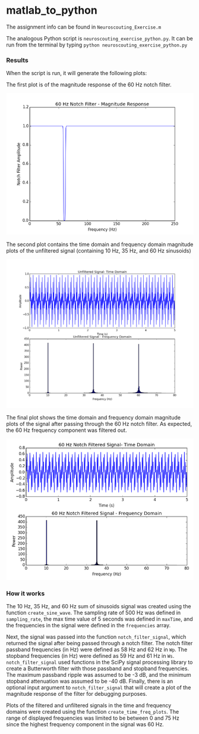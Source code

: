 matlab_to_python
================
The assignment info can be found in `Neuroscouting_Exercise.m`

The analogous Python script is `neuroscouting_exercise_python.py`.
It can be run from the terminal by typing `python neuroscouting_exercise_python.py`

### Results
When the script is run, it will generate the following plots:

The first plot is of the magnitude response of the 60 Hz notch filter.

![60 Hz Notch Filter - Magnitude Response](https://raw.githubusercontent.com/Ningrui-Li/neuroscouting_interview/master/matlab_to_python/notch_filter.png)

The second plot contains the time domain and frequency domain magnitude plots of the unfiltered signal (containing 10 Hz, 35 Hz, and 60 Hz sinusoids)

![Unfiltered Signal](https://raw.githubusercontent.com/Ningrui-Li/neuroscouting_interview/master/matlab_to_python/unfiltered_signal.png)

The final plot shows the time domain and frequency domain magnitude plots of the signal after passing through the 60 Hz notch filter. As expected, the 60 Hz frequency component was filtered out.

![Filtered Signal](https://raw.githubusercontent.com/Ningrui-Li/neuroscouting_interview/master/matlab_to_python/filtered_signal.png)

### How it works
The 10 Hz, 35 Hz, and 60 Hz sum of sinusoids signal was created using the function `create_sine_wave`. The sampling rate of 500 Hz was defined in `sampling_rate`, the max time value of 5 seconds was defined in `maxTime`, and the frequencies in the signal were defined in the `frequencies` array.

Next, the signal was passed into the function `notch_filter_signal`, which returned the signal after being passed through a notch filter. The notch filter passband frequencies (in Hz) were defined as 58 Hz and 62 Hz in `Wp`. The stopband frequencies (in Hz) were defined as 59 Hz and 61 Hz in `Ws`. `notch_filter_signal` used functions in the SciPy signal processing library to create a Butterworth filter with those passband and stopband frequencies. The maximum passband ripple was assumed to be -3 dB, and the minimum stopband attenuation was assumed to be -40 dB. Finally, there is an optional input argument to `notch_filter_signal` that will create a plot of the magnitude response of the filter for debugging purposes.

Plots of the filtered and unfiltered signals in the time and frequency domains were created using the function `create_time_freq_plots`. The range of displayed frequencies was limited to be between 0 and 75 Hz since the highest frequency component in the signal was 60 Hz.
